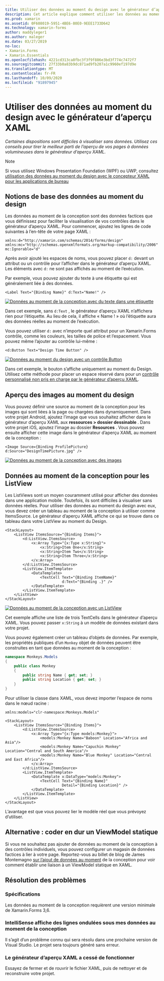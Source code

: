 ```yaml
---
title: Utiliser des données au moment du design avec le générateur d’aperçu XAML
description: Cet article explique comment utiliser les données au moment du design pour afficher des dispositions lourdes en données dans le générateur d’aperçu XAML sans exécuter votre application.
ms.prod: xamarin
ms.assetid: 0F608019-5951-4BE6-80E0-9EEE1733D642
ms.technology: xamarin-forms
author: maddyleger1
ms.author: maleger
ms.date: 03/27/2019
no-loc:
- Xamarin.Forms
- Xamarin.Essentials
ms.openlocfilehash: 4221cd313ca8fbc3f3f9f886e3bd3f774c7472f7
ms.sourcegitcommit: 27f33b0a83b9dc871ad9fb207a1c9960ef197d9e
ms.translationtype: MT
ms.contentlocale: fr-FR
ms.lasthandoff: 10/09/2020
ms.locfileid: "91897945"
---
```

# <a name="use-design-time-data-with-the-xaml-previewer"></a>Utiliser des données au moment du design avec le générateur d’aperçu XAML

_Certaines dispositions sont difficiles à visualiser sans données. Utilisez ces conseils pour tirer le meilleur parti de l’aperçu de vos pages à données volumineuses dans le générateur d’aperçu XAML._

> [!NOTE]
> Si vous utilisez Windows Presentation Foundation (WPF) ou UWP, consultez [utilisation des données au moment du design avec le concepteur XAML pour les applications de bureau](/visualstudio/xaml-tools/xaml-designtime-data)

## <a name="design-time-data-basics"></a>Notions de base des données au moment du design

Les données au moment de la conception sont des données factices que vous définissez pour faciliter la visualisation de vos contrôles dans le générateur d’aperçu XAML. Pour commencer, ajoutez les lignes de code suivantes à l’en-tête de votre page XAML :

```xaml
xmlns:d="http://xamarin.com/schemas/2014/forms/design"
xmlns:mc="http://schemas.openxmlformats.org/markup-compatibility/2006"
mc:Ignorable="d"
```

Après avoir ajouté les espaces de noms, vous pouvez placer `d:` devant un attribut ou un contrôle pour l’afficher dans le générateur d’aperçu XAML. Les éléments avec `d:` ne sont pas affichés au moment de l’exécution.

Par exemple, vous pouvez ajouter du texte à une étiquette qui est généralement liée à des données.

```xaml
<Label Text="{Binding Name}" d:Text="Name!" />
```

[![Données au moment de la conception avec du texte dans une étiquette](xaml-previewer-images/designtimedata-label-sm.png "Données au moment de la conception avec texte d’une étiquette")](xaml-previewer-images/designtimedata-label-lg.png#lightbox)

Dans cet exemple, sans `d:Text` , le générateur d’aperçu XAML n’affichera rien pour l’étiquette. Au lieu de cela, il affiche « Name ! » où l’étiquette aura des données réelles au moment de l’exécution.

Vous pouvez utiliser `d:` avec n’importe quel attribut pour un Xamarin.Forms contrôle, comme les couleurs, les tailles de police et l’espacement. Vous pouvez même l’ajouter au contrôle lui-même :

```xaml
<d:Button Text="Design Time Button" />
```

[![Données au moment du design avec un contrôle Button](xaml-previewer-images/designtimedata-controls-sm.png "Données au moment du design avec un contrôle Button")](xaml-previewer-images/designtimedata-controls-lg.png#lightbox)

Dans cet exemple, le bouton s’affiche uniquement au moment du Design. Utilisez cette méthode pour placer un espace réservé dans pour un [contrôle personnalisé non pris en charge par le générateur d’aperçu XAML](render-custom-controls.md).

## <a name="preview-images-at-design-time"></a>Aperçu des images au moment du design

Vous pouvez définir une source au moment de la conception pour les images qui sont liées à la page ou chargées dans dynamiquement. Dans votre projet Android, ajoutez l’image que vous souhaitez afficher dans le générateur d’aperçu XAML aux **ressources > dossier dessinable** . Dans votre projet iOS, ajoutez l’image au dossier **Resources** . Vous pouvez ensuite afficher cette image dans le générateur d’aperçu XAML au moment de la conception :

```xaml
<Image Source={Binding ProfilePicture} d:Source="DesignTimePicture.jpg" />
```

[![Données au moment de la conception avec des images](xaml-previewer-images/designtimedata-image-sm.png "Données au moment de la conception avec iamges")](xaml-previewer-images/designtimedata-image-lg.png#lightbox)

## <a name="design-time-data-for-listviews"></a>Données au moment de la conception pour les ListView

Les ListViews sont un moyen couramment utilisé pour afficher des données dans une application mobile. Toutefois, ils sont difficiles à visualiser sans données réelles. Pour utiliser des données au moment du design avec eux, vous devez créer un tableau au moment de la conception à utiliser comme ItemsSource. Le générateur d’aperçu XAML affiche ce qui se trouve dans ce tableau dans votre ListView au moment du Design.

```xaml
<StackLayout>
    <ListView ItemsSource="{Binding Items}">
        <d:ListView.ItemsSource>
            <x:Array Type="{x:Type x:String}">
                <x:String>Item One</x:String>
                <x:String>Item Two</x:String>
                <x:String>Item Three</x:String>
            </x:Array>
        </d:ListView.ItemsSource>
        <ListView.ItemTemplate>
            <DataTemplate>
                <TextCell Text="{Binding ItemName}"
                          d:Text="{Binding .}" />
            </DataTemplate>
        </ListView.ItemTemplate>
    </ListView>
</StackLayout>
```

[![Données au moment de la conception avec un ListView](xaml-previewer-images/designtimedata-itemssource-sm.png "Données au moment de la conception avec un ListView")](xaml-previewer-images/designtimedata-itemssource-lg.png#lightbox)

Cet exemple affiche une liste de trois TextCells dans le générateur d’aperçu XAML. Vous pouvez passer `x:String` à un modèle de données existant dans votre projet.

Vous pouvez également créer un tableau d’objets de données. Par exemple, les propriétés publiques d’un `Monkey` objet de données peuvent être construites en tant que données au moment de la conception :

```csharp
namespace Monkeys.Models
{
    public class Monkey
    {
        public string Name { get; set; }
        public string Location { get; set; }
    }
}
```

Pour utiliser la classe dans XAML, vous devez importer l’espace de noms dans le nœud racine :

```xaml
xmlns:models="clr-namespace:Monkeys.Models"
```

```xaml
<StackLayout>
    <ListView ItemsSource="{Binding Items}">
        <d:ListView.ItemsSource>
            <x:Array Type="{x:Type models:Monkey}">
                <models:Monkey Name="Baboon" Location="Africa and Asia"/>
                <models:Monkey Name="Capuchin Monkey" Location="Central and South America"/>
                <models:Monkey Name="Blue Monkey" Location="Central and East Africa"/>
            </x:Array>
        </d:ListView.ItemsSource>
        <ListView.ItemTemplate>
            <DataTemplate x:DataType="models:Monkey">
                <TextCell Text="{Binding Name}"
                          Detail="{Binding Location}" />
            </DataTemplate>
        </ListView.ItemTemplate>
    </ListView>
</StackLayout>
```

L’avantage est que vous pouvez lier le modèle réel que vous prévoyez d’utiliser.

## <a name="alternative-hardcode-a-static-viewmodel"></a>Alternative : coder en dur un ViewModel statique

Si vous ne souhaitez pas ajouter de données au moment de la conception à des contrôles individuels, vous pouvez configurer un magasin de données factices à lier à votre page. Reportez-vous au billet de blog de James Montemagno [sur l’ajout de données au moment](https://montemagno.com/xamarin-forms-design-time-data-tips-best-practices/) de la conception pour voir comment établir une liaison à un ViewModel statique en XAML.

## <a name="troubleshooting"></a>Résolution des problèmes

### <a name="requirements"></a>Spécifications

Les données au moment de la conception requièrent une version minimale de Xamarin.Forms 3,6.

### <a name="intellisense-shows-squiggly-lines-under-my-design-time-data"></a>IntelliSense affiche des lignes ondulées sous mes données au moment de la conception

Il s’agit d’un problème connu qui sera résolu dans une prochaine version de Visual Studio. Le projet sera toujours généré sans erreur.

### <a name="the-xaml-previewer-stopped-working"></a>Le générateur d’aperçu XAML a cessé de fonctionner

Essayez de fermer et de rouvrir le fichier XAML, puis de nettoyer et de reconstruire votre projet.
